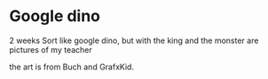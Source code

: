 # Google dino

2 weeks
Sort like google dino, but with the king and the monster are pictures of my teacher 

the art is from Buch and GrafxKid.
